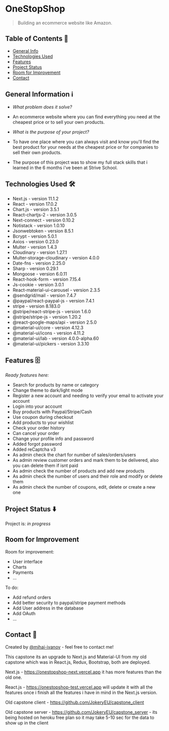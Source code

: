 # OneStopShop

> Building an ecommerce website like Amazon.

## Table of Contents 📁

- [General Info](#general-information-ℹ%EF%B8%8F)
- [Technologies Used](#technologies-used-)
- [Features](#features-)
- [Project Status](#project-status-%EF%B8%8F)
- [Room for Improvement](#room-for-improvement)
- [Contact](#contact-)

## General Information ℹ️

- <em>What problem does it solve?</em>
- An ecommerce website where you can find everything you need at the cheapest price or to sell your own products.

- <em>What is the purpose of your project?</em>
- To have one place where you can always visit and know you'll find the best product for your needs at the cheapest price or for companies to sell their own products.
- The purpose of this project was to show my full stack skills that i learned in the 6 months i've been at Strive School.

## Technologies Used 🛠

- Next.js - version 11.1.2
- React - version 17.0.2
- Chart.js - version 3.5.1
- React-chartjs-2 - version 3.0.5
- Next-connect - version 0.10.2
- Notistack - version 1.0.10
- Jsonwebtoken - version 8.5.1
- Bcrypt - version 5.0.1
- Axios - version 0.23.0
- Multer - version 1.4.3
- Cloudinary - version 1.27.1
- Multer-storage-cloudinary - version 4.0.0
- Date-fns - version 2.25.0
- Sharp - version 0.29.1
- Mongoose - version 6.0.11
- React-hook-form - version 7.15.4
- Js-cookie - version 3.0.1
- React-material-ui-carousel - version 2.3.5
- @sendgrid/mail - version 7.4.7
- @paypal/react-paypal-js - version 7.4.1
- stripe - version 8.183.0
- @stripe/react-stripe-js - version 1.6.0
- @stripe/stripe-js - version 1.20.2
- @react-google-maps/api - version 2.5.0
- @material-ui/core - version 4.12.3
- @material-ui/icons - version 4.11.2
- @material-ui/lab - version 4.0.0-alpha.60
- @material-ui/pickers - version 3.3.10

## Features 🗄

<em>Ready features here:</em>

- Search for products by name or category
- Change theme to dark/light mode
- Register a new account and needing to verify your email to activate your account
- Login into your account
- Buy products with Paypal/Stripe/Cash
- Use coupon during checkout
- Add products to your wishlist
- Check your order history
- Can cancel your order
- Change your profile info and password
- Added forgot password
- Added reCaptcha v3
- As admin check the chart for number of sales/orders/users
- As admin review customer orders and mark them to be delivered, also you can delete them if isnt paid
- As admin check the number of products and add new products
- As admin check the number of users and their role and modify or delete them
- As admin check the number of coupons, edit, delete or create a new one

## Project Status ⬇️

Project is: _in progress_

## Room for Improvement

Room for improvement:

- User interface
- Charts
- Payments
- ...

To do:

- Add refund orders
- Add better security to paypal/stripe payment methods
- Add User address in the database
- Add OAuth
- ...

## Contact 📩

Created by [@mihai-ivanov](https://github.com/JokeryEU) - feel free to contact me!

This capstone its an upgrade to Next.js and Material-UI from my old capstone which was in React.js, Redux, Bootstrap, both are deployed.

Next.js - https://onestopshop-next.vercel.app it has more features than the old one.

React.js - https://onestopshop-test.vercel.app will update it with all the features once i finish all the features i have in mind in the Next.js version.

Old capstone client - https://github.com/JokeryEU/capstone_client

Old capstone server - https://github.com/JokeryEU/capstone_server - its being hosted on heroku free plan so it may take 5-10 sec for the data to show up in the client
